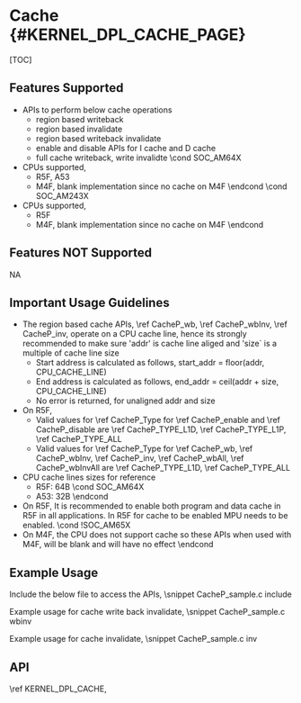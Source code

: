 # Cache {#KERNEL_DPL_CACHE_PAGE}

[TOC]

## Features Supported

- APIs to perform below cache operations
  - region based writeback
  - region based invalidate
  - region based writeback invalidate
  - enable and disable APIs for I cache and D cache
  - full cache writeback, write invalidte
\cond SOC_AM64X
- CPUs supported,
  - R5F, A53
  - M4F, blank implementation since no cache on M4F
\endcond
\cond SOC_AM243X
- CPUs supported,
  - R5F
  - M4F, blank implementation since no cache on M4F
\endcond
## Features NOT Supported

NA



## Important Usage Guidelines

- The region based cache APIs, \ref CacheP_wb, \ref CacheP_wbInv, \ref CacheP_inv, operate on a CPU cache line, hence its strongly recommended to
  make sure 'addr' is cache line aliged and 'size` is a multiple of cache line size
  - Start address is calculated as follows, start_addr = floor(addr, CPU_CACHE_LINE)
  - End address is calculated as follows, end_addr = ceil(addr + size, CPU_CACHE_LINE)
  - No error is returned, for unaligned addr and size
- On R5F,
  - Valid values for \ref CacheP_Type for \ref CacheP_enable and \ref CacheP_disable are \ref CacheP_TYPE_L1D, \ref CacheP_TYPE_L1P, \ref CacheP_TYPE_ALL
  - Valid values for \ref CacheP_Type for \ref CacheP_wb, \ref CacheP_wbInv, \ref CacheP_inv, \ref CacheP_wbAll, \ref CacheP_wbInvAll  are \ref CacheP_TYPE_L1D, \ref CacheP_TYPE_ALL
- CPU cache lines sizes for reference
  - R5F: 64B
\cond SOC_AM64X
  - A53: 32B
\endcond
- On R5F, It is recommended to enable both program and data cache in R5F in all applications. In R5F for cache to be enabled MPU needs to be enabled.
\cond !SOC_AM65X
- On M4F, the CPU does not support cache so these APIs when used with M4F, will be blank and will have no effect
\endcond
## Example Usage

Include the below file to access the APIs,
\snippet CacheP_sample.c include

Example usage for cache write back invalidate,
\snippet CacheP_sample.c wbinv

Example usage for cache invalidate,
\snippet CacheP_sample.c inv

## API

\ref KERNEL_DPL_CACHE,
